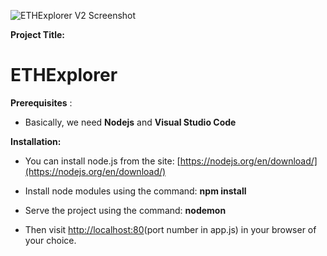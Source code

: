 ![ETHExplorer V2 Screenshot](http://i.imgur.com/wgROAS9.png)


**Project Title:**

# ETHExplorer

**Prerequisites** :

- Basically, we need **Nodejs** and **Visual Studio Code**

**Installation:**

- You can install node.js from the site: [https://nodejs.org/en/download/](https://nodejs.org/en/download/)
- Install node modules using the command: **npm install**

- Serve the project using the command: **nodemon**
- Then visit [http://localhost:80](http://localhost:80)(port number in app.js) in your browser of your choice.
